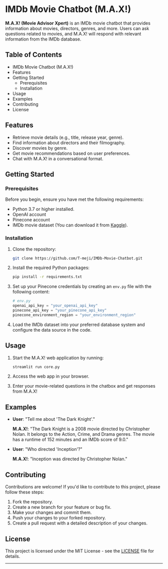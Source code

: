 # IMDb Movie Chatbot (M.A.X!)

**M.A.X! (Movie Advisor Xpert)** is an IMDb movie chatbot that provides information about movies, directors, genres, and more. Users can ask questions related to movies, and M.A.X! will respond with relevant information from the IMDb database.

## Table of Contents

- IMDb Movie Chatbot (M.A.X!)
- Features
- Getting Started
    - Prerequisites
    - Installation
- Usage
- Examples
- Contributing
- License

## Features

- Retrieve movie details (e.g., title, release year, genre).
- Find information about directors and their filmography.
- Discover movies by genre.
- Get movie recommendations based on user preferences.
- Chat with M.A.X! in a conversational format.

## Getting Started

### Prerequisites

Before you begin, ensure you have met the following requirements:

- Python 3.7 or higher installed.
- OpenAI account
- Pinecone account
- IMDb movie dataset (You can download it from [Kaggle](https://www.kaggle.com/datasets/davidfuenteherraiz/messy-imdb-dataset)).

### Installation

1. Clone the repository:

   ```bash
   git clone https://github.com/T-meji/IMDb-Movie-Chatbot.git
   ```


2. Install the required Python packages:

   ```bash
   pip install -r requirements.txt
   ```

3. Set up your Pinecone credentials by creating an `env.py` file with the following content:

   ```python
   # env.py
   openai_api_key = "your_openai_api_key"
   pinecone_api_key = "your_pinecone_api_key"
   pinecone_environment_region = "your_environment_region"
   ```

4. Load the IMDb dataset into your preferred database system and configure the data source in the code.

## Usage

1. Start the M.A.X! web application by running:

   ```bash
   streamlit run core.py
   ```

2. Access the web app in your browser.

3. Enter your movie-related questions in the chatbox and get responses from M.A.X!

## Examples

- **User**: "Tell me about 'The Dark Knight'."

  **M.A.X!**: "The Dark Knight is a 2008 movie directed by Christopher Nolan. It belongs to the Action, Crime, and Drama genres. The movie has a runtime of 152 minutes and an IMDb score of 9.0."

- **User**: "Who directed 'Inception'?"

  **M.A.X!**: "Inception was directed by Christopher Nolan."

## Contributing

Contributions are welcome! If you'd like to contribute to this project, please follow these steps:

1. Fork the repository.
2. Create a new branch for your feature or bug fix.
3. Make your changes and commit them.
4. Push your changes to your forked repository.
5. Create a pull request with a detailed description of your changes.

## License

This project is licensed under the MIT License - see the [LICENSE](LICENSE) file for details.

---
